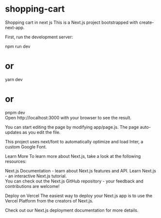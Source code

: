 # shopping-cart
Shopping cart in next js
This is a Next.js project bootstrapped with create-next-app. 
  

First, run the development server:  
 
npm run dev  
# or    
yarn dev   
# or  
pnpm dev  
Open http://localhost:3000 with your browser to see the result. 
 
You can start editing the page by modifying app/page.js. The page auto-updates as you edit the file.

This project uses next/font to automatically optimize and load Inter, a custom Google Font.


Learn More 
To learn more about Next.js, take a look at the following resources:

Next.js Documentation - learn about Next.js features and API.
Learn Next.js - an interactive Next.js tutorial.  
You can check out the Next.js GitHub repository - your feedback and contributions are welcome!
 
Deploy on Vercel
The easiest way to deploy your Next.js app is to use the Vercel Platform from the creators of Next.js.
 
Check out our Next.js deployment documentation for more details. 
   
